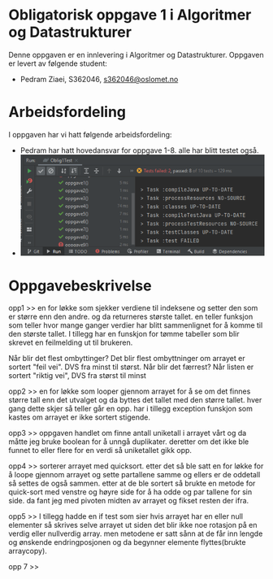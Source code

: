 # Obligatorisk oppgave 1 i Algoritmer og Datastrukturer

Denne oppgaven er en innlevering i Algoritmer og Datastrukturer. 
Oppgaven er levert av følgende student:
* Pedram Ziaei, S362046, s362046@oslomet.no

# Arbeidsfordeling

I oppgaven har vi hatt følgende arbeidsfordeling:
* Pedram har hatt hovedansvar for oppgave 1-8. alle har blitt testet også.
* ![img.png](img.png)

# Oppgavebeskrivelse

opp1 >> en for løkke som sjekker verdiene til indeksene og setter den som er større enn den andre. og da
returneres største tallet.  en teller funksjon som teller hvor mange ganger verdier har blitt sammenlignet
for å komme til den største tallet. I tillegg har en funskjon for tømme tabeller som blir skrevet en 
feilmelding ut til brukeren.

Når blir det flest ombyttinger?
Det blir flest ombyttninger om arrayet er sortert "feil vei". DVS fra minst til størst.
Når blir det færrest?
Når listen er sortert "riktig vei", DVS fra størst til minst

opp2 >> en for løkke som looper gjennom arrayet for å se om det finnes større tall enn det utvalget og
da byttes det tallet med den større tallet. hver gang dette skjer så teller går en opp.
har i tillegg exception funskjon som kastes om arrayet er ikke sortert stigende.

opp3 >> oppgaven handlet om finne antall uniketall i arrayet vårt og da måtte jeg bruke boolean for å unngå
duplikater. deretter om det ikke ble funnet to eller flere for en verdi så uniketallet gikk opp.

opp4 >> sorterer arrayet med quicksort. etter det så ble satt en for løkke for å loope gjennom arrayet
og sette partallene samme og ellers er de oddetall så settes de også sammen. etter at de ble sortert så brukte
en metode for quick-sort med venstre og høyre side for å ha odde og par tallene for sin side. da fant jeg med pivoten
midten av arrayet og fikset resten der ifra.

opp5 >>  I tillegg hadde en if test som sier hvis arrayet har en eller null elementer så skrives selve arrayet ut siden
det blir ikke noe rotasjon på en verdig eller nullverdig array. men metodene er satt sånn at de får inn lengde 
og ønskende endringposjonen og da begynner elemente flyttes(brukte arraycopy).

opp 7 >> 


















